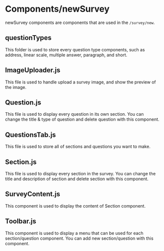 # Components/newSurvey
newSurvey components are components that are used in the `/survey/new`.

## questionTypes
This folder is used to store every question type components, such as address, linear scale, multiple answer, paragraph, and short.

## ImageUploader.js
This file is used to handle upload a survey image, and show the preview of the image.

## Question.js
This file is used to display every question in its own section. You can change the title & type of question and delete question with this component.

## QuestionsTab.js
This file is used to store all of sections and questions you want to make.

## Section.js
This file is used to display every section in the survey. You can change the title and description of section and delete section with this component.

## SurveyContent.js
This component is used to display the content of Section component.

## Toolbar.js
This component is used to display a menu that can be used for each section/question component. You can add new section/question with this component. 